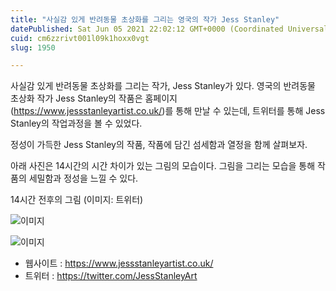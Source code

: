 ```yaml
---
title: "사실감 있게 반려동물 초상화를 그리는 영국의 작가 Jess Stanley"
datePublished: Sat Jun 05 2021 22:02:12 GMT+0000 (Coordinated Universal Time)
cuid: cm6zzrivt001l09k1hoxx0vgt
slug: 1950

---
```



사실감 있게 반려동물 초상화를 그리는 작가, Jess Stanley가 있다. 영국의 반려동물 초상화 작가 Jess Stanley의 작품은 홈페이지(https://www.jessstanleyartist.co.uk/)를 통해 만날 수 있는데, 트위터를 통해 Jess Stanley의 작업과정을 볼 수 있었다.

정성이 가득한 Jess Stanley의 작품, 작품에 담긴 섬세함과 열정을 함께 살펴보자.

아래 사진은 14시간의 시간 차이가 있는 그림의 모습이다. 그림을 그리는 모습을 통해 작품의 세밀함과 정성을 느낄 수 있다.

14시간 전후의 그림 (이미지: 트위터)

![이미지](https://cdn.hashnode.com/res/hashnode/image/upload/v1739248686805/9ec53dc7-0f28-450a-bf7e-31b64919e0dd.jpeg)

![이미지](https://cdn.hashnode.com/res/hashnode/image/upload/v1739248689200/8fb7a2c2-972f-4bdf-9b4e-430ec6be2839.jpeg)

- 웹사이트 : https://www.jessstanleyartist.co.uk/
- 트위터 : https://twitter.com/JessStanleyArt